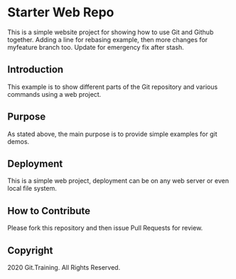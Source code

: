 # Starter Web Repo

This is a simple website project for 
showing how to use Git and Github together.  Adding a line for rebasing example, then more
changes for myfeature branch too.
Update for emergency fix after stash.

## Introduction
This example is to show different parts of the Git 
repository and various commands using a web project.

## Purpose

As stated above, the main purpose is to provide 
simple examples for git demos.

## Deployment
This is a simple web project, deployment can be on any web server
or even local file system.

## How to Contribute
Please fork this repository and then issue Pull Requests for review.

## Copyright
2020 Git.Training.  All Rights Reserved.